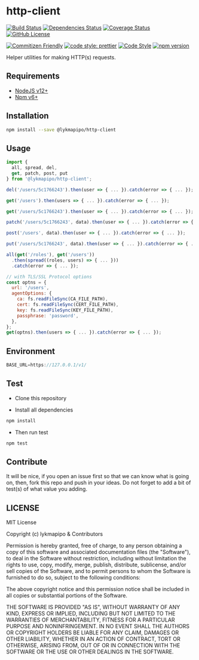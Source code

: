 # http-client

[![Build Status](https://travis-ci.com/lykmapipo/http-client.svg?branch=master)](https://travis-ci.com/lykmapipo/http-client)
[![Dependencies Status](https://david-dm.org/lykmapipo/http-client.svg)](https://david-dm.org/lykmapipo/http-client)
[![Coverage Status](https://coveralls.io/repos/github/lykmapipo/http-client/badge.svg?branch=master)](https://coveralls.io/github/lykmapipo/http-client?branch=master)
[![GitHub License](https://img.shields.io/github/license/lykmapipo/http-client)](https://github.com/lykmapipo/http-client/blob/master/LICENSE) 

[![Commitizen Friendly](https://img.shields.io/badge/commitizen-friendly-brightgreen.svg)](http://commitizen.github.io/cz-cli/)
[![code style: prettier](https://img.shields.io/badge/code_style-prettier-ff69b4.svg)](https://github.com/prettier/prettier)
[![Code Style](https://badgen.net/badge/code%20style/airbnb/ff5a5f?icon=airbnb)](https://github.com/airbnb/javascript)
[![npm version](https://img.shields.io/npm/v/@lykmapipo/http-client)](https://www.npmjs.com/package/@lykmapipo/http-client)

Helper utilities for making HTTP(s) requests.

## Requirements

- [NodeJS v12+](https://nodejs.org)
- [Npm v6+](https://www.npmjs.com/)

## Installation

```sh
npm install --save @lykmapipo/http-client
```

## Usage

```js
import { 
  all, spread, del, 
  get, patch, post, put 
} from '@lykmapipo/http-client';

del('/users/5c1766243').then(user => { ... }).catch(error => { ... });

get('/users').then(users => { ... }).catch(error => { ... });

get('/users/5c1766243').then(user => { ... }).catch(error => { ... });

patch('/users/5c1766243', data).then(user => { ... }).catch(error => { ... });

post('/users', data).then(user => { ... }).catch(error => { ... });

put('/users/5c1766243', data).then(user => { ... }).catch(error => { ... });

all(get('/roles'), get('/users'))
  .then(spread((roles, users) => { ... }))
  .catch(error => { ... });

// with TLS/SSL Protocol options
const optns = {
  url: '/users',
  agentOptions: {
    ca: fs.readFileSync(CA_FILE_PATH),
    cert: fs.readFileSync(CERT_FILE_PATH),
    key: fs.readFileSync(KEY_FILE_PATH),
    passphrase: 'password',
  },
};
get(optns).then(users => { ... }).catch(error => { ... });
```

## Environment
```js
BASE_URL=https://127.0.0.1/v1/
```

## Test

- Clone this repository

- Install all dependencies

```sh
npm install
```

- Then run test

```sh
npm test
```

## Contribute

It will be nice, if you open an issue first so that we can know what is going on, then, fork this repo and push in your ideas. Do not forget to add a bit of test(s) of what value you adding.

## LICENSE

MIT License

Copyright (c) lykmapipo & Contributors

Permission is hereby granted, free of charge, to any person obtaining a copy of this software and associated documentation files (the "Software"), to deal in the Software without restriction, including without limitation the rights to use, copy, modify, merge, publish, distribute, sublicense, and/or sell copies of the Software, and to permit persons to whom the Software is furnished to do so, subject to the following conditions:

The above copyright notice and this permission notice shall be included in all copies or substantial portions of the Software.

THE SOFTWARE IS PROVIDED "AS IS", WITHOUT WARRANTY OF ANY KIND, EXPRESS OR IMPLIED, INCLUDING BUT NOT LIMITED TO THE WARRANTIES OF MERCHANTABILITY, FITNESS FOR A PARTICULAR PURPOSE AND NONINFRINGEMENT. IN NO EVENT SHALL THE AUTHORS OR COPYRIGHT HOLDERS BE LIABLE FOR ANY CLAIM, DAMAGES OR OTHER LIABILITY, WHETHER IN AN ACTION OF CONTRACT, TORT OR OTHERWISE, ARISING FROM, OUT OF OR IN CONNECTION WITH THE SOFTWARE OR THE USE OR OTHER DEALINGS IN THE SOFTWARE.
